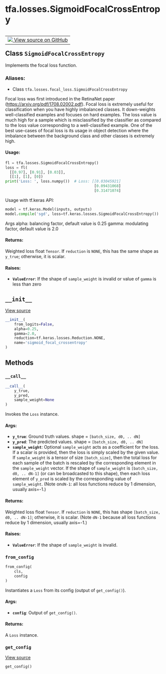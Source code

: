 <div itemscope itemtype="http://developers.google.com/ReferenceObject">
<meta itemprop="name" content="tfa.losses.SigmoidFocalCrossEntropy" />
<meta itemprop="path" content="Stable" />
<meta itemprop="property" content="__call__"/>
<meta itemprop="property" content="__init__"/>
<meta itemprop="property" content="from_config"/>
<meta itemprop="property" content="get_config"/>
</div>

# tfa.losses.SigmoidFocalCrossEntropy


<table class="tfo-notebook-buttons tfo-api" align="left">

<td>
  <a target="_blank" href="https://github.com/tensorflow/addons/tree/r0.5/tensorflow_addons/losses/focal_loss.py#L27-L98">
    <img src="https://www.tensorflow.org/images/GitHub-Mark-32px.png" />
    View source on GitHub
  </a>
</td></table>



## Class `SigmoidFocalCrossEntropy`

Implements the focal loss function.



### Aliases:

* Class `tfa.losses.focal_loss.SigmoidFocalCrossEntropy`


<!-- Placeholder for "Used in" -->

Focal loss was first introduced in the RetinaNet paper
(https://arxiv.org/pdf/1708.02002.pdf). Focal loss is extremely useful for
classification when you have highly imbalanced classes. It down-weights
well-classified examples and focuses on hard examples. The loss value is
much high for a sample which is misclassified by the classifier as compared
to the loss value corresponding to a well-classified example. One of the
best use-cases of focal loss is its usage in object detection where the
imbalance between the background class and other classes is extremely high.

#### Usage:



```python
fl = tfa.losses.SigmoidFocalCrossEntropy()
loss = fl(
  [[0.97], [0.91], [0.03]],
  [[1], [1], [0])
print('Loss: ', loss.numpy())  # Loss: [[0.03045921]
                                        [0.09431068]
                                        [0.31471074]
```
Usage with tf.keras API:

```python
model = tf.keras.Model(inputs, outputs)
model.compile('sgd', loss=tf.keras.losses.SigmoidFocalCrossEntropy())
```

Args
  alpha: balancing factor, default value is 0.25
  gamma: modulating factor, default value is 2.0

#### Returns:

Weighted loss float `Tensor`. If `reduction` is `NONE`, this has the same
    shape as `y_true`; otherwise, it is scalar.



#### Raises:


* <b>`ValueError`</b>: If the shape of `sample_weight` is invalid or value of
  `gamma` is less than zero

<h2 id="__init__"><code>__init__</code></h2>

<a target="_blank" href="https://github.com/tensorflow/addons/tree/r0.5/tensorflow_addons/losses/focal_loss.py#L70-L81">View source</a>

``` python
__init__(
    from_logits=False,
    alpha=0.25,
    gamma=2.0,
    reduction=tf.keras.losses.Reduction.NONE,
    name='sigmoid_focal_crossentropy'
)
```






## Methods

<h3 id="__call__"><code>__call__</code></h3>

``` python
__call__(
    y_true,
    y_pred,
    sample_weight=None
)
```

Invokes the `Loss` instance.


#### Args:


* <b>`y_true`</b>: Ground truth values. shape = `[batch_size, d0, .. dN]`
* <b>`y_pred`</b>: The predicted values. shape = `[batch_size, d0, .. dN]`
* <b>`sample_weight`</b>: Optional `sample_weight` acts as a
  coefficient for the loss. If a scalar is provided, then the loss is
  simply scaled by the given value. If `sample_weight` is a tensor of size
  `[batch_size]`, then the total loss for each sample of the batch is
  rescaled by the corresponding element in the `sample_weight` vector. If
  the shape of `sample_weight` is `[batch_size, d0, .. dN-1]` (or can be
  broadcasted to this shape), then each loss element of `y_pred` is scaled
  by the corresponding value of `sample_weight`. (Note on`dN-1`: all loss
  functions reduce by 1 dimension, usually axis=-1.)


#### Returns:

Weighted loss float `Tensor`. If `reduction` is `NONE`, this has
  shape `[batch_size, d0, .. dN-1]`; otherwise, it is scalar. (Note `dN-1`
  because all loss functions reduce by 1 dimension, usually axis=-1.)



#### Raises:


* <b>`ValueError`</b>: If the shape of `sample_weight` is invalid.

<h3 id="from_config"><code>from_config</code></h3>

``` python
from_config(
    cls,
    config
)
```

Instantiates a `Loss` from its config (output of `get_config()`).


#### Args:


* <b>`config`</b>: Output of `get_config()`.


#### Returns:

A `Loss` instance.


<h3 id="get_config"><code>get_config</code></h3>

<a target="_blank" href="https://github.com/tensorflow/addons/tree/r0.5/tensorflow_addons/losses/focal_loss.py#L91-L98">View source</a>

``` python
get_config()
```






